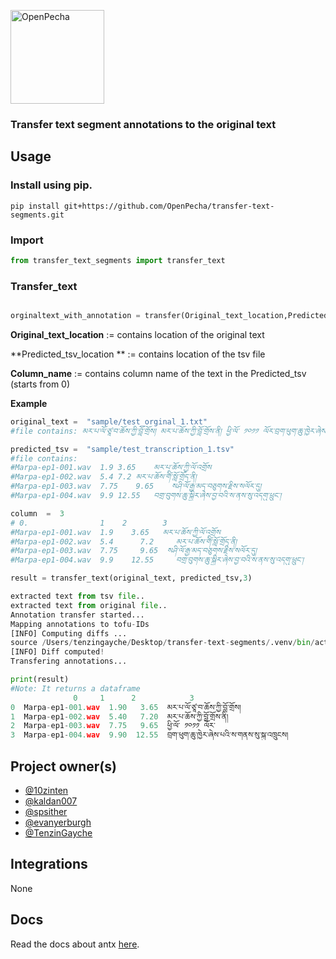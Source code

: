 [<img src="https://avatars.githubusercontent.com/u/82142807?s=400&amp;u=19e108a15566f3a1449bafb03b8dd706a72aebcd&amp;v=4" alt="OpenPecha" width="150" class="jop-noMdConv">](https://openpecha.org)

### Transfer text segment annotations to the original text

## Usage

### Install using pip.

```
pip install git+https://github.com/OpenPecha/transfer-text-segments.git

```

### Import

```python
from transfer_text_segments import transfer_text
```

### Transfer_text
```python

orginaltext_with_annotation = transfer(Original_text_location,Predicted_tsv_location Column_name)
```

**Original_text_location** := contains location of the original text

**Predicted_tsv_location ** := contains location of the tsv file

**Column_name** := contains column name of the text in the Predicted_tsv (starts from 0)


**Example**


```python
original_text =  "sample/test_orginal_1.txt"
#file contains: མར་པ་ལོ་ཙཱ་བ་ཆོས་ཀྱི་བློ་གྲོས། མར་པ་ཆོས་ཀྱི་བློ་གྲོས་ནི། ཕྱི་ལོ་ ༡༠༡༡ ལོར་བྲག་ཕུག་ཆུ་ཁྱེར་ཞེས་པའི་ས་གནས་སུ་སྐུ་འཁྲུངས།

```

```python
predicted_tsv =  "sample/test_transcription_1.tsv"
#file contains:
#Marpa-ep1-001.wav	1.9	3.65	མར་པ་ཆོས་ཀྱི་ལོ་འགྲོས
#Marpa-ep1-002.wav	5.4	7.2	མར་པ་ཆོས་གོི་སློ་གྲོད་ནི།
#Marpa-ep1-003.wav	7.75	9.65	སཤི་ལོ་རྒྱ་མད་བཅུགས་རྗིས་སལོར་དུ།
#Marpa-ep1-004.wav	9.9	12.55	བགྲ་བུགས་ཆུ་སྐྱིར་ཞེས་བྱ་བའི་ས་ནས་སུ་འདགུ་ཕྲུང༌།
```

```python
column  =  3
# 0.                1    2        3
#Marpa-ep1-001.wav	1.9	   3.65	  མར་པ་ཆོས་ཀྱི་ལོ་འགྲོས
#Marpa-ep1-002.wav	5.4 	 7.2	 མར་པ་ཆོས་གོི་སློ་གྲོད་ནི།
#Marpa-ep1-003.wav	7.75	 9.65  སཤི་ལོ་རྒྱ་མད་བཅུགས་རྗིས་སལོར་དུ།
#Marpa-ep1-004.wav	9.9	   12.55	 བགྲ་བུགས་ཆུ་སྐྱིར་ཞེས་བྱ་བའི་ས་ནས་སུ་འདགུ་ཕྲུང༌།
```

```python
result = transfer_text(original_text, predicted_tsv,3)

extracted text from tsv file..
extracted text from original file..
Annotation transfer started...
Mapping annotations to tofu-IDs
[INFO] Computing diffs ...
source /Users/tenzingayche/Desktop/transfer-text-segments/.venv/bin/activate
[INFO] Diff computed!
Transfering annotations...
```

```python
print(result)
#Note: It returns a dataframe
              0     1      2            3
0  Marpa-ep1-001.wav  1.90   3.65  མར་པ་ལོ་ཙཱ་བ་ཆོས་ཀྱི་བློ་གྲོས།
1  Marpa-ep1-002.wav  5.40   7.20  མར་པ་ཆོས་ཀྱི་བློ་གྲོས་ནི།
2  Marpa-ep1-003.wav  7.75   9.65  ཕྱི་ལོ་ ༡༠༡༡ ལོར་
3  Marpa-ep1-004.wav  9.90  12.55  བྲག་ཕུག་ཆུ་ཁྱེར་ཞེས་པའི་ས་གནས་སུ་སྐུ་འཁྲུངས།
```
## Project owner(s)

<!-- Link to the repo owners' github profiles -->

- [@10zinten](https://github.com/10zinten)
- [@kaldan007](https://github.com/kaldan007)
- [@spsither](https://github.com/spsither)
- [@evanyerburgh](https://github.com/evanyerburgh)
- [@TenzinGayche](https://github.com/TenzinGayche)

## Integrations

<!-- Add any intregrations here or delete `- []()` and write None-->

None
## Docs

<!-- Update the link to the docs -->

Read the docs about antx <a href=https://wiki.openpecha.org/#/dev/coding-guidelines](https://github.com/Esukhia/antx>here</a>.

